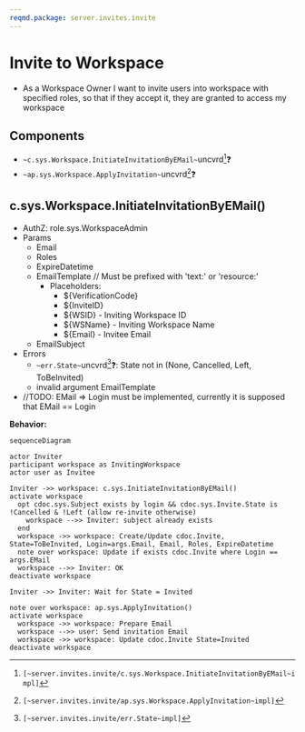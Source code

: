 ```yaml
---
reqmd.package: server.invites.invite
---
```


# Invite to Workspace

- As a Workspace Owner I want to invite users into workspace with specified roles, so that if they accept it, they are granted to access my workspace

## Components

- `~c.sys.Workspace.InitiateInvitationByEMail~`uncvrd[^2]❓
- `~ap.sys.Workspace.ApplyInvitation~`uncvrd[^3]❓

## c.sys.Workspace.InitiateInvitationByEMail()

- AuthZ: role.sys.WorkspaceAdmin
- Params
  - Email
  - Roles
  - ExpireDatetime
  - EmailTemplate // Must be prefixed with 'text:' or 'resource:'
    - Placeholders:
      - ${VerificationCode}
      - ${InviteID}
      - ${WSID} - Inviting Workspace ID
      - ${WSName} - Inviting Workspace Name
      - ${Email} - Invitee Email
  - EmailSubject
- Errors
  - `~err.State~`uncvrd[^1]❓: State not in (None, Cancelled, Left, ToBeInvited)
  - invalid argument EmailTemplate
- //TODO: EMail => Login must be implemented, currently it is supposed that EMail == Login

**Behavior:**

```mermaid
sequenceDiagram

actor Inviter
participant workspace as InvitingWorkspace
actor user as Invitee

Inviter ->> workspace: c.sys.InitiateInvitationByEMail()
activate workspace
  opt cdoc.sys.Subject exists by login && cdoc.sys.Invite.State is !Cancelled & !Left (allow re-invite otherwise)
    workspace -->> Inviter: subject already exists
  end
  workspace ->> workspace: Create/Update cdoc.Invite, State=ToBeInvited, Login=args.Email, Email, Roles, ExpireDatetime
  note over workspace: Update if exists cdoc.Invite where Login == args.EMail
  workspace -->> Inviter: OK
deactivate workspace

Inviter ->> Inviter: Wait for State = Invited

note over workspace: ap.sys.ApplyInvitation()
activate workspace
  workspace ->> workspace: Prepare Email
  workspace -->> user: Send invitation Email
  workspace ->> workspace: Update cdoc.Invite State=Invited
deactivate workspace
```

[^1]: `[~server.invites.invite/err.State~impl]`
[^2]: `[~server.invites.invite/c.sys.Workspace.InitiateInvitationByEMail~impl]`
[^3]: `[~server.invites.invite/ap.sys.Workspace.ApplyInvitation~impl]`
